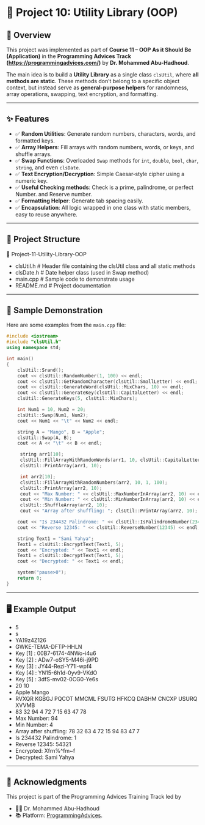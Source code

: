 # 📌 Project 10: Utility Library (OOP)

## 🔹 Overview

This project was implemented as part of **Course 11 – OOP As it Should Be (Application)** in the **Programming Advices Track (https://programmingadvices.com/)** by **Dr. Mohammed Abu-Hadhoud**.

The main idea is to build a **Utility Library** as a single class `clsUtil`, where **all methods are static**. These methods don’t belong to a specific object context, but instead serve as **general-purpose helpers** for randomness, array operations, swapping, text encryption, and formatting.

---

## ✨ Features

* ✅ **Random Utilities**: Generate random numbers, characters, words, and formatted keys.
* ✅ **Array Helpers**: Fill arrays with random numbers, words, or keys, and shuffle arrays.
* ✅ **Swap Functions**: Overloaded `Swap` methods for `int`, `double`, `bool`, `char`, `string`, and even `clsDate`.
* ✅ **Text Encryption/Decryption**: Simple Caesar‑style cipher using a numeric key.
* ✅ **Useful Checking methods**: Check is a prime, palindrome, or perfect Number. and Reserve number.
* ✅ **Formatting Helper**: Generate tab spacing easily.
* ✅ **Encapsulation**: All logic wrapped in one class with static members, easy to reuse anywhere.

---

## 📂 Project Structure

📁 Project-11-Utility-Library-OOP

* clsUtil.h   # Header file containing the clsUtil class and all static methods
* clsDate.h   # Date helper class (used in Swap method)
* main.cpp    # Sample code to demonstrate usage
* README.md   # Project documentation

---

## 🧾 Sample Demonstration

Here are some examples from the `main.cpp` file:

```cpp
#include <iostream>
#include "clsUtil.h"
using namespace std;

int main()
{
    clsUtil::Srand();
    cout << clsUtil::RandomNumber(1, 100) << endl;
    cout << clsUtil::GetRandomCharacter(clsUtil::SmallLetter) << endl;
    cout << clsUtil::GenerateWord(clsUtil::MixChars, 10) << endl;
    cout << clsUtil::GenerateKey(clsUtil::CapitalLetter) << endl;
    clsUtil::GenerateKeys(5, clsUtil::MixChars);

    int Num1 = 10, Num2 = 20;
    clsUtil::Swap(Num1, Num2);
    cout << Num1 << "\t" << Num2 << endl;

    string A = "Mango", B = "Apple";
    clsUtil::Swap(A, B);
    cout << A << "\t" << B << endl;

     string arr1[10];
     clsUtil::FillArrayWithRandomWords(arr1, 10, clsUtil::CapitalLetter, 5);
     clsUtil::PrintArray(arr1, 10);

     int arr2[10];
     clsUtil::FillArrayWithRandomNumbers(arr2, 10, 1, 100);
     clsUtil::PrintArray(arr2, 10);
     cout << "Max Number: " << clsUtil::MaxNumberInArray(arr2, 10) << endl;
     cout << "Min Number: " << clsUtil::MinNumberInArray(arr2, 10) << endl;
     clsUtil::ShuffleArray(arr2, 10);
     cout << "Array after shuffling: "; clsUtil::PrintArray(arr2, 10);

    cout << "Is 234432 Palindrome: " << clsUtil::IsPalindromeNumber(234432) << endl;
    cout << "Reverse 12345: " << clsUtil::ReverseNumber(12345) << endl;

    string Text1 = "Sami Yahya";
    Text1 = clsUtil::EncryptText(Text1, 5);
    cout << "Encrypted: " << Text1 << endl;
    Text1 = clsUtil::DecryptText(Text1, 5);
    cout << "Decrypted: " << Text1 << endl;

    system("pause>0");
    return 0;
}
```

---

## 🖥️ Example Output

* 5
* s
* YA19z4Z126
* GWKE-TEMA-DFTP-HHLN
* Key \[1] : 00B7-6174-4NWo-i4u6
* Key \[2] : ADw7-oSY5-M46i-j9PD
* Key \[3] : JY44-Rezi-Y71l-wpf4
* Key \[4] : YN15-6h1d-0yv9-VKdO
* Key \[5] : 3dfS-mv02-0CG0-Ye6s
* 20      10
* Apple   Mango
* RVXQR   KGBGJ   PQCOT   MMCML   FSUTG   HFKCQ   DABHM   CNCXP   USURQ   XVVMB
* 83      32      94      4       72      7       15      63      47      78
* Max Number: 94
* Min Number: 4
* Array after shuffling: 78       32      63      4       72      15      94      83      47      7
* Is 234432 Palindrome: 1
* Reverse 12345: 54321
* Encrypted: Xfrn%^fm~f
* Decrypted: Sami Yahya

---

## 🙏 Acknowledgments

This project is part of the Programming Advices Training Track led by

- 👨‍🏫 Dr. Mohammed Abu-Hadhoud
- 📚 Platform:  [ProgrammingAdvices](https://programmingadvices.com/).
